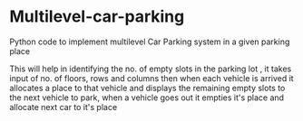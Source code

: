 # Multilevel-car-parking
Python code to implement multilevel Car Parking system in a given parking place

This will help in identifying the no. of empty slots in the parking lot , it takes input of no. of floors, rows and columns then when each vehicle is arrived it allocates a place to that vehicle and displays the remaining empty slots to the next vehicle to park, when a vehicle goes out it empties it's place and allocate next car to it's place
